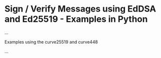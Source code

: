 # Sign / Verify Messages using EdDSA and Ed25519 - Examples in Python

...

Examples using the curve25519 and curve448

...
